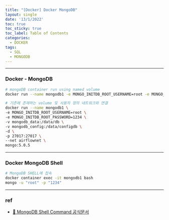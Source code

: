 ```yaml
---
title: "[Docker] Docker MongoDB"
layout: single
date: '13/1/2022'
toc: true
toc_sticky: true
toc_label: Table of Contents
categories:
  - DOCKER
tags:
  - SQL
  - MONGODB
---
```


---
### Docker - MongoDB

```bash
# mongoDB container run using named volume
docker run --name mongodb1 -e MONGO_INITDB_ROOT_USERNAME=root -e MONGO_INITDB_ROOT_PASSWORD=1234 -v mongo_data:/data/db -d -p 27017:27017 mongo:5.0.5

# 기존에 존재하는 volume 및 사용자 정의 네트워크와 연결
docker run --name mongodb1 \
-e MONGO_INITDB_ROOT_USERNAME=root \
-e MONGO_INITDB_ROOT_PASSWORD=1234 \
-v mongodb_data:/data/db \
-v mongodb_config:/data/configdb \
-d \
-p 27017:27017 \
--net airflownet \
mongo:5.0.5
```
---

### Docker MongoDB Shell

```bash
# MongoDB SHELL에 접속
docker container exec -it mongodb1 bash
mongo -u "root" -p "1234"
```
---

### ref
* [🔗 MongoDB Shell Command 공식문서](https://docs.mongodb.com/manual/reference/mongo-shell/#command-helpers)
